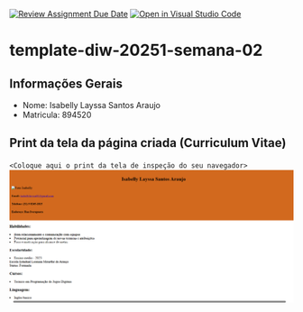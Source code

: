 [![Review Assignment Due Date](https://classroom.github.com/assets/deadline-readme-button-22041afd0340ce965d47ae6ef1cefeee28c7c493a6346c4f15d667ab976d596c.svg)](https://classroom.github.com/a/YXEo_uBJ)
[![Open in Visual Studio Code](https://classroom.github.com/assets/open-in-vscode-2e0aaae1b6195c2367325f4f02e2d04e9abb55f0b24a779b69b11b9e10269abc.svg)](https://classroom.github.com/online_ide?assignment_repo_id=20084300&assignment_repo_type=AssignmentRepo)
# template-diw-20251-semana-02

## Informações Gerais
- Nome: Isabelly Layssa Santos Araujo
- Matricula: 894520

## Print da tela da página criada (Curriculum Vitae)

`<Coloque aqui o print da tela de inspeção do seu navegador>`
![alt text](<images/Captura de tela 2025-08-14 174738.png>)
